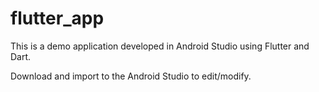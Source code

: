 # flutter_app

This is a demo application developed in Android Studio using Flutter and Dart.

Download and import to the Android Studio to edit/modify.



